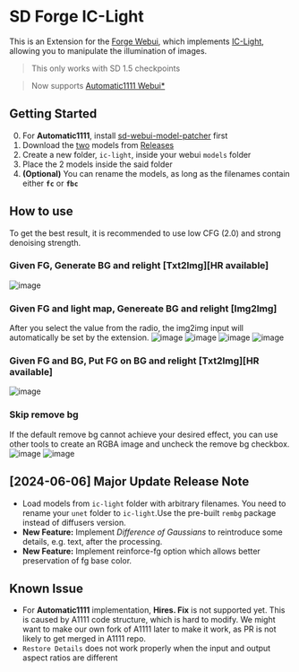 # SD Forge IC-Light
This is an Extension for the [Forge Webui](https://github.com/lllyasviel/stable-diffusion-webui-forge), which implements [IC-Light](https://github.com/lllyasviel/IC-Light), allowing you to manipulate the illumination of images.

> This only works with SD 1.5 checkpoints

> Now supports [Automatic1111 Webui](https://github.com/AUTOMATIC1111/stable-diffusion-webui)[*](#getting-started)

## Getting Started
0. For **Automatic1111**, install [sd-webui-model-patcher](https://github.com/huchenlei/sd-webui-model-patcher) first
1. Download the <ins>two</ins> models from [Releases](https://github.com/Haoming02/sd-forge-ic-light/releases)
2. Create a new folder, `ic-light`, inside your webui `models` folder
3. Place the 2 models inside the said folder
4. **(Optional)** You can rename the models, as long as the filenames contain either **`fc`** or **`fbc`**

## How to use
To get the best result, it is recommended to use low CFG (2.0) and strong denoising strength.

### Given FG, Generate BG and relight [Txt2Img][HR available]
![image](https://github.com/huchenlei/sd-forge-ic-light/assets/20929282/00fbae46-b5cf-4415-89ac-5b23b1a8f463)

### Given FG and light map, Genereate BG and relight [Img2Img]
After you select the value from the radio, the img2img input will automatically be set by the extension.
![image](https://github.com/huchenlei/sd-forge-ic-light/assets/20929282/1b9e9c87-e8ef-4505-ab04-ade37336a8a3)
![image](https://github.com/huchenlei/sd-forge-ic-light/assets/20929282/618ba4d4-5df7-4084-bdf1-44927f77a581)
![image](https://github.com/huchenlei/sd-forge-ic-light/assets/20929282/899bf635-1aac-40e5-bf4f-ca801e7922d5)
![image](https://github.com/huchenlei/sd-forge-ic-light/assets/20929282/4b768af2-c9ac-4fc2-9762-a2df45ec3371)

### Given FG and BG, Put FG on BG and relight [Txt2Img][HR available]
![image](https://github.com/huchenlei/sd-forge-ic-light/assets/20929282/c5e57d36-8191-412c-8eb3-3ba1bc109571)

### Skip remove bg
If the default remove bg cannot achieve your desired effect, you can use other tools to create an RGBA image
and uncheck the remove bg checkbox.
![image](https://github.com/huchenlei/sd-forge-ic-light/assets/20929282/fc6c583e-9de5-4555-ac36-48ca3f47fce7)
![image](https://github.com/huchenlei/sd-forge-ic-light/assets/20929282/dbf24894-2cfe-4d61-9529-9d2620380f0d)

## [2024-06-06] Major Update Release Note

- Load models from `ic-light` folder with arbitrary filenames. You need to rename your `unet` folder to `ic-light`.Use the pre-built `rembg` package instead of diffusers version.
- **New Feature:** Implement *Difference of Gaussians* to reintroduce some details, e.g. text, after the processing.
- **New Feature:** Implement reinforce-fg option which allows better preservation of fg base color.

## Known Issue

- For **Automatic1111** implementation, **Hires. Fix** is not supported yet. This is caused by A1111 code structure, which is hard to modify. We might want to make our own fork of A1111 later to make it work, as PR is not likely to get merged in A1111 repo.
- `Restore Details` does not work properly when the input and output aspect ratios are different
